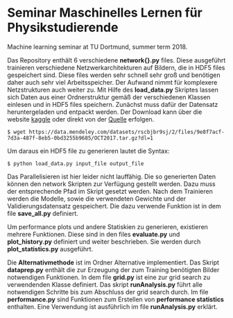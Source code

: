 # Seminar Maschinelles Lernen für Physikstudierende
Machine learning seminar at TU Dortmund, summer term 2018.

Das Repository enthält 6 verschiedene **network{}.py** files. Diese ausgeführt trainieren
verschiedene Netzwerkarchitekturen auf Bildern, die in HDF5 files gespeichert sind.
Diese files werden sehr schnell sehr groß und benötigen daher auch sehr viel Arbeitsspeicher.
Der Aufwand nimmt für komplexere Netzstrukturen auch weiter zu.
Mit Hilfe des **load_data.py** Skriptes lassen sich Daten aus einer Ordnerstruktur gemäß der
verschiedenen Klassen einlesen und in HDF5 files speichern.
Zunächst muss dafür der Datensatz heruntergeladen und entpackt werden.
Der Download kann über die website [kaggle](https://www.kaggle.com/paultimothymooney/kermany2018)
oder direkt von der [Quelle](https://data.mendeley.com/datasets/rscbjbr9sj/2/files/9e8f7acf-7d3a-487f-8eb5-0bd3255b9685/OCT2017.tar.gz?dl=1) erfolgen.
```
$ wget https://data.mendeley.com/datasets/rscbjbr9sj/2/files/9e8f7acf-7d3a-487f-8eb5-0bd3255b9685/OCT2017.tar.gz?dl=1
```
Um daraus ein HDF5 file zu generieren lautet die Syntax:
```
$ python load_data.py input_file output_file
```
Das Parallelisieren ist hier leider nicht lauffähig.
Die so generierten Daten können den network Skripten zur Verfügung gestellt werden. Dazu muss der entsprechende Pfad im Skript gesetzt werden.
Nach dem Trainieren werden die Modelle, sowie die verwendeten Gewichte und der Validierungsdatensatz gespeichert. Die dazu verwende Funktion ist in dem file **save_all.py** definiert.

Um performance plots und andere Statiskien zu generieren, existieren mehrere Funktionen. Diese sind in den files **evaluate.py** und **plot_history.py** definiert und weiter beschrieben. Sie werden durch **plot_statistics.py** ausgeführt.

Die **Alternativmethode** ist im Ordner Alternative implementiert. Das Skript **dataprep.py** enthält die zur Erzeugung der zum Training benötigten Bilder notwendigen Funktionen.
In dem file **grid.py** ist eine zur grid search zu verwendenden Klasse definiert. Das skript **runAnalysis.py** führt alle notwendigen Schritte bis zum Abschluss der grid search durch.
Im file **performance.py** sind Funktionen zum Erstellen von __performance statistics__ enthalten. Eine Verwendung ist ausführlich im file **runAnalysis.py** erklärt.
